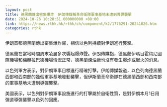 ```yaml
---
layout: post
title: 德黑蘭傳出密集爆炸　伊朗傳媒稱革命衛隊軍事基地未遭到導彈襲擊
date: 2024-10-26 10:28:51.000000000 +08:00
link: https://news.rthk.hk/rthk/ch/component/k2/1776291-20241026.htm
categories: rthk
---
```


伊朗首都德黑蘭傳出密集爆炸聲，相信以色列持續對伊朗進行襲擊。

德黑蘭在當地時間周末凌晨多次響起爆炸聲。伊朗傳媒指，德黑蘭伊瑪目霍梅尼國際機場和梅赫拉巴德機場情況正常，德黑蘭煉油廠也沒有發生爆炸或起火的消息。

以色列軍方表示，對伊朗軍事目標進行精確打擊。伊朗傳媒報道，以色列向德黑蘭西部和西南部的幾個軍事基地發動襲擊，但伊斯蘭革命衛隊在德黑蘭西部和西南部的軍事基地未遭到導彈襲擊。

美國表示，以色列對伊朗軍事設施進行的打擊屬於自衛性質，是對伊朗本月1日用彈道導彈襲擊以色列的回應。
